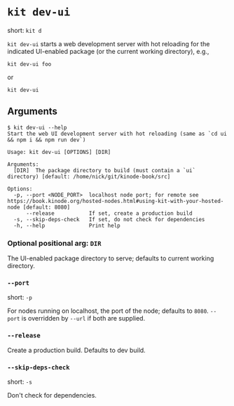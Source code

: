 # `kit dev-ui`

short: `kit d`

`kit dev-ui` starts a web development server with hot reloading for the indicated UI-enabled package (or the current working directory), e.g.,

```
kit dev-ui foo
```

or

```
kit dev-ui
```

## Arguments

```
$ kit dev-ui --help
Start the web UI development server with hot reloading (same as `cd ui && npm i && npm run dev`)

Usage: kit dev-ui [OPTIONS] [DIR]

Arguments:
  [DIR]  The package directory to build (must contain a `ui` directory) [default: /home/nick/git/kinode-book/src]

Options:
  -p, --port <NODE_PORT>  localhost node port; for remote see https://book.kinode.org/hosted-nodes.html#using-kit-with-your-hosted-node [default: 8080]
      --release           If set, create a production build
  -s, --skip-deps-check   If set, do not check for dependencies
  -h, --help              Print help
```

### Optional positional arg: `DIR`

The UI-enabled package directory to serve; defaults to current working directory.

### `--port`

short: `-p`

For nodes running on localhost, the port of the node; defaults to `8080`.
`--port` is overridden by `--url` if both are supplied.

### `--release`

Create a production build.
Defaults to dev build.

### `--skip-deps-check`

short: `-s`

Don't check for dependencies.
